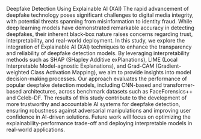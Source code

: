 Deepfake Detection Using Explainable AI (XAI)
The rapid advancement of deepfake technology poses significant challenges to digital media
integrity, with potential threats spanning from misinformation to identity fraud. 
While deep learning models have demonstrated remarkable accuracy in detecting deepfakes, their
inherent black-box nature raises concerns regarding trust, interpretability, and real-world
deployment. 
In this study, we explore the integration of Explainable AI (XAI) techniques to enhance the
transparency and reliability of deepfake detection models. 
By leveraging interpretability methods such as SHAP (SHapley Additive exPlanations), LIME (Local
Interpretable Model-agnostic Explanations), and Grad-CAM (Gradient-weighted Class Activation
Mapping), 
we aim to provide insights into model decision-making processes. 
Our approach evaluates the performance of popular deepfake detection models, including
CNN-based and transformer-based architectures, across benchmark datasets such as
FaceForensics++ and Celeb-DF. 
The results of this study contribute to the development of more trustworthy and accountable AI
systems for deepfake detection, ensuring robustness against adversarial manipulations and
improving user confidence in AI-driven solutions. 
Future work will focus on optimizing the explainability-performance trade-off and deploying
interpretable models in real-world applications.
